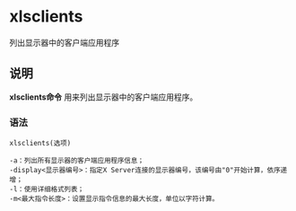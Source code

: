 xlsclients
===

列出显示器中的客户端应用程序

## 说明

**xlsclients命令** 用来列出显示器中的客户端应用程序。

### 语法  

```
xlsclients(选项)
```

  

```
-a：列出所有显示器的客户端应用程序信息；
-display<显示器编号>：指定X Server连接的显示器编号，该编号由"0"开始计算，依序递增；
-l：使用详细格式列表；
-m<最大指令长度>：设置显示指令信息的最大长度，单位以字符计算。
```


